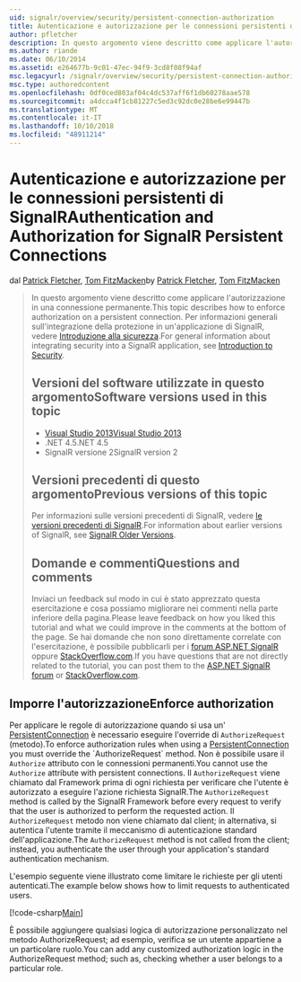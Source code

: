 ```yaml
---
uid: signalr/overview/security/persistent-connection-authorization
title: Autenticazione e autorizzazione per le connessioni persistenti di SignalR | Microsoft Docs
author: pfletcher
description: In questo argomento viene descritto come applicare l'autorizzazione in una connessione permanente. Per informazioni generali sull'integrazione di sicurezza in un'applicazione di SignalR,...
ms.author: riande
ms.date: 06/10/2014
ms.assetid: e264677b-9c01-47ec-94f9-3cd8f08f94af
msc.legacyurl: /signalr/overview/security/persistent-connection-authorization
msc.type: authoredcontent
ms.openlocfilehash: 0df0ced803af04c4dc537aff6f1db60278aae578
ms.sourcegitcommit: a4dcca4f1cb81227c5ed3c92dc0e28be6e99447b
ms.translationtype: MT
ms.contentlocale: it-IT
ms.lasthandoff: 10/10/2018
ms.locfileid: "48911214"
---
```

<a name="authentication-and-authorization-for-signalr-persistent-connections"></a><span data-ttu-id="86beb-104">Autenticazione e autorizzazione per le connessioni persistenti di SignalR</span><span class="sxs-lookup"><span data-stu-id="86beb-104">Authentication and Authorization for SignalR Persistent Connections</span></span>
====================
<span data-ttu-id="86beb-105">dal [Patrick Fletcher](https://github.com/pfletcher), [Tom FitzMacken](https://github.com/tfitzmac)</span><span class="sxs-lookup"><span data-stu-id="86beb-105">by [Patrick Fletcher](https://github.com/pfletcher), [Tom FitzMacken](https://github.com/tfitzmac)</span></span>

> <span data-ttu-id="86beb-106">In questo argomento viene descritto come applicare l'autorizzazione in una connessione permanente.</span><span class="sxs-lookup"><span data-stu-id="86beb-106">This topic describes how to enforce authorization on a persistent connection.</span></span> <span data-ttu-id="86beb-107">Per informazioni generali sull'integrazione della protezione in un'applicazione di SignalR, vedere [Introduzione alla sicurezza](introduction-to-security.md).</span><span class="sxs-lookup"><span data-stu-id="86beb-107">For general information about integrating security into a SignalR application, see [Introduction to Security](introduction-to-security.md).</span></span>
>
> ## <a name="software-versions-used-in-this-topic"></a><span data-ttu-id="86beb-108">Versioni del software utilizzate in questo argomento</span><span class="sxs-lookup"><span data-stu-id="86beb-108">Software versions used in this topic</span></span>
>
>
> - [<span data-ttu-id="86beb-109">Visual Studio 2013</span><span class="sxs-lookup"><span data-stu-id="86beb-109">Visual Studio 2013</span></span>](https://my.visualstudio.com/Downloads?q=visual%20studio%202013)
> - <span data-ttu-id="86beb-110">.NET 4.5</span><span class="sxs-lookup"><span data-stu-id="86beb-110">.NET 4.5</span></span>
> - <span data-ttu-id="86beb-111">SignalR versione 2</span><span class="sxs-lookup"><span data-stu-id="86beb-111">SignalR version 2</span></span>
>
>
>
> ## <a name="previous-versions-of-this-topic"></a><span data-ttu-id="86beb-112">Versioni precedenti di questo argomento</span><span class="sxs-lookup"><span data-stu-id="86beb-112">Previous versions of this topic</span></span>
>
> <span data-ttu-id="86beb-113">Per informazioni sulle versioni precedenti di SignalR, vedere [le versioni precedenti di SignalR](../older-versions/index.md).</span><span class="sxs-lookup"><span data-stu-id="86beb-113">For information about earlier versions of SignalR, see [SignalR Older Versions](../older-versions/index.md).</span></span>
>
> ## <a name="questions-and-comments"></a><span data-ttu-id="86beb-114">Domande e commenti</span><span class="sxs-lookup"><span data-stu-id="86beb-114">Questions and comments</span></span>
>
> <span data-ttu-id="86beb-115">Inviaci un feedback sul modo in cui è stato apprezzato questa esercitazione e cosa possiamo migliorare nei commenti nella parte inferiore della pagina.</span><span class="sxs-lookup"><span data-stu-id="86beb-115">Please leave feedback on how you liked this tutorial and what we could improve in the comments at the bottom of the page.</span></span> <span data-ttu-id="86beb-116">Se hai domande che non sono direttamente correlate con l'esercitazione, è possibile pubblicarli per i [forum ASP.NET SignalR](https://forums.asp.net/1254.aspx/1?ASP+NET+SignalR) oppure [StackOverflow.com](http://stackoverflow.com/).</span><span class="sxs-lookup"><span data-stu-id="86beb-116">If you have questions that are not directly related to the tutorial, you can post them to the [ASP.NET SignalR forum](https://forums.asp.net/1254.aspx/1?ASP+NET+SignalR) or [StackOverflow.com](http://stackoverflow.com/).</span></span>


## <a name="enforce-authorization"></a><span data-ttu-id="86beb-117">Imporre l'autorizzazione</span><span class="sxs-lookup"><span data-stu-id="86beb-117">Enforce authorization</span></span>

<span data-ttu-id="86beb-118">Per applicare le regole di autorizzazione quando si usa un' [PersistentConnection](https://msdn.microsoft.com/library/microsoft.aspnet.signalr.persistentconnection(v=vs.111).aspx) è necessario eseguire l'override di `AuthorizeRequest` (metodo).</span><span class="sxs-lookup"><span data-stu-id="86beb-118">To enforce authorization rules when using a [PersistentConnection](https://msdn.microsoft.com/library/microsoft.aspnet.signalr.persistentconnection(v=vs.111).aspx) you must override the `AuthorizeRequest` method.</span></span> <span data-ttu-id="86beb-119">Non è possibile usare il `Authorize` attributo con le connessioni permanenti.</span><span class="sxs-lookup"><span data-stu-id="86beb-119">You cannot use the `Authorize` attribute with persistent connections.</span></span> <span data-ttu-id="86beb-120">Il `AuthorizeRequest` viene chiamato dal Framework prima di ogni richiesta per verificare che l'utente è autorizzato a eseguire l'azione richiesta SignalR.</span><span class="sxs-lookup"><span data-stu-id="86beb-120">The `AuthorizeRequest` method is called by the SignalR Framework before every request to verify that the user is authorized to perform the requested action.</span></span> <span data-ttu-id="86beb-121">Il `AuthorizeRequest` metodo non viene chiamato dal client; in alternativa, si autentica l'utente tramite il meccanismo di autenticazione standard dell'applicazione.</span><span class="sxs-lookup"><span data-stu-id="86beb-121">The `AuthorizeRequest` method is not called from the client; instead, you authenticate the user through your application's standard authentication mechanism.</span></span>

<span data-ttu-id="86beb-122">L'esempio seguente viene illustrato come limitare le richieste per gli utenti autenticati.</span><span class="sxs-lookup"><span data-stu-id="86beb-122">The example below shows how to limit requests to authenticated users.</span></span>

[!code-csharp[Main](persistent-connection-authorization/samples/sample1.cs)]

<span data-ttu-id="86beb-123">È possibile aggiungere qualsiasi logica di autorizzazione personalizzato nel metodo AuthorizeRequest; ad esempio, verifica se un utente appartiene a un particolare ruolo.</span><span class="sxs-lookup"><span data-stu-id="86beb-123">You can add any customized authorization logic in the AuthorizeRequest method; such as, checking whether a user belongs to a particular role.</span></span>
